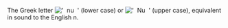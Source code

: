 The Greek letter !['  nu  '](../dictionary/equation_images/2337.1..png)
(lower case) or !['  Nu  '](../dictionary/equation_images/2337.2..png)
(upper case), equivalent in sound to the English n.
